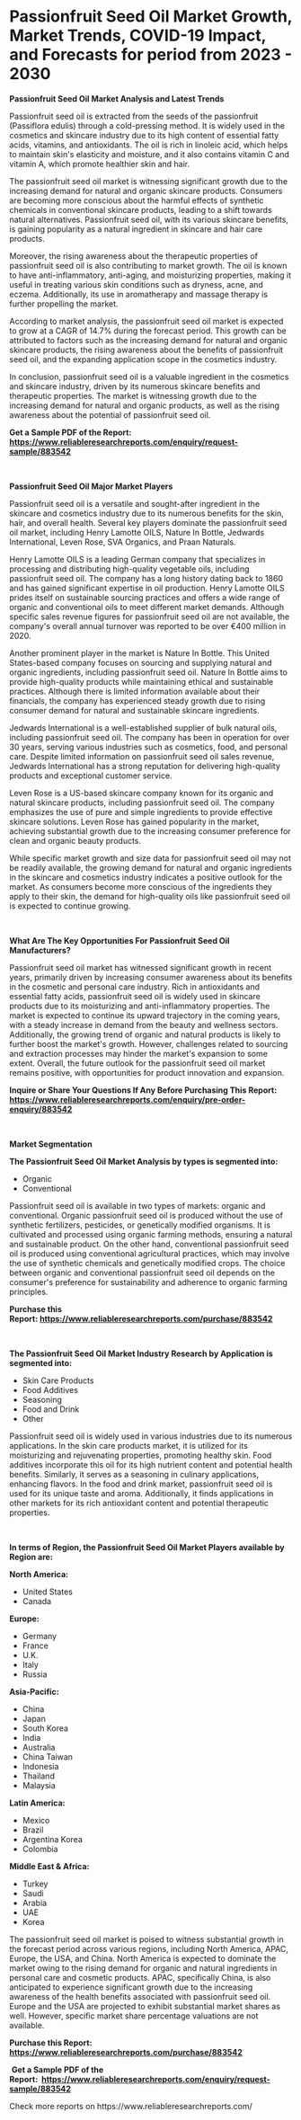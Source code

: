 <p><h1>Passionfruit Seed Oil Market Growth, Market Trends, COVID-19 Impact, and Forecasts for period from 2023 - 2030</h1></p><p><strong>Passionfruit Seed Oil Market Analysis and Latest Trends</strong></p>
<p><p>Passionfruit seed oil is extracted from the seeds of the passionfruit (Passiflora edulis) through a cold-pressing method. It is widely used in the cosmetics and skincare industry due to its high content of essential fatty acids, vitamins, and antioxidants. The oil is rich in linoleic acid, which helps to maintain skin's elasticity and moisture, and it also contains vitamin C and vitamin A, which promote healthier skin and hair.</p><p>The passionfruit seed oil market is witnessing significant growth due to the increasing demand for natural and organic skincare products. Consumers are becoming more conscious about the harmful effects of synthetic chemicals in conventional skincare products, leading to a shift towards natural alternatives. Passionfruit seed oil, with its various skincare benefits, is gaining popularity as a natural ingredient in skincare and hair care products.</p><p>Moreover, the rising awareness about the therapeutic properties of passionfruit seed oil is also contributing to market growth. The oil is known to have anti-inflammatory, anti-aging, and moisturizing properties, making it useful in treating various skin conditions such as dryness, acne, and eczema. Additionally, its use in aromatherapy and massage therapy is further propelling the market.</p><p>According to market analysis, the passionfruit seed oil market is expected to grow at a CAGR of 14.7% during the forecast period. This growth can be attributed to factors such as the increasing demand for natural and organic skincare products, the rising awareness about the benefits of passionfruit seed oil, and the expanding application scope in the cosmetics industry.</p><p>In conclusion, passionfruit seed oil is a valuable ingredient in the cosmetics and skincare industry, driven by its numerous skincare benefits and therapeutic properties. The market is witnessing growth due to the increasing demand for natural and organic products, as well as the rising awareness about the potential of passionfruit seed oil.</p></p>
<p><strong>Get a Sample PDF of the Report:&nbsp; <a href="https://www.reliableresearchreports.com/enquiry/request-sample/883542">https://www.reliableresearchreports.com/enquiry/request-sample/883542</a></strong></p>
<p>&nbsp;</p>
<p><strong>Passionfruit Seed Oil Major Market Players</strong></p>
<p><p>Passionfruit seed oil is a versatile and sought-after ingredient in the skincare and cosmetics industry due to its numerous benefits for the skin, hair, and overall health. Several key players dominate the passionfruit seed oil market, including Henry Lamotte OILS, Nature In Bottle, Jedwards International, Leven Rose, SVA Organics, and Praan Naturals.</p><p>Henry Lamotte OILS is a leading German company that specializes in processing and distributing high-quality vegetable oils, including passionfruit seed oil. The company has a long history dating back to 1860 and has gained significant expertise in oil production. Henry Lamotte OILS prides itself on sustainable sourcing practices and offers a wide range of organic and conventional oils to meet different market demands. Although specific sales revenue figures for passionfruit seed oil are not available, the company's overall annual turnover was reported to be over €400 million in 2020.</p><p>Another prominent player in the market is Nature In Bottle. This United States-based company focuses on sourcing and supplying natural and organic ingredients, including passionfruit seed oil. Nature In Bottle aims to provide high-quality products while maintaining ethical and sustainable practices. Although there is limited information available about their financials, the company has experienced steady growth due to rising consumer demand for natural and sustainable skincare ingredients.</p><p>Jedwards International is a well-established supplier of bulk natural oils, including passionfruit seed oil. The company has been in operation for over 30 years, serving various industries such as cosmetics, food, and personal care. Despite limited information on passionfruit seed oil sales revenue, Jedwards International has a strong reputation for delivering high-quality products and exceptional customer service.</p><p>Leven Rose is a US-based skincare company known for its organic and natural skincare products, including passionfruit seed oil. The company emphasizes the use of pure and simple ingredients to provide effective skincare solutions. Leven Rose has gained popularity in the market, achieving substantial growth due to the increasing consumer preference for clean and organic beauty products.</p><p>While specific market growth and size data for passionfruit seed oil may not be readily available, the growing demand for natural and organic ingredients in the skincare and cosmetics industry indicates a positive outlook for the market. As consumers become more conscious of the ingredients they apply to their skin, the demand for high-quality oils like passionfruit seed oil is expected to continue growing.</p></p>
<p>&nbsp;</p>
<p><strong>What Are The Key Opportunities For Passionfruit Seed Oil Manufacturers?</strong></p>
<p><p>Passionfruit seed oil market has witnessed significant growth in recent years, primarily driven by increasing consumer awareness about its benefits in the cosmetic and personal care industry. Rich in antioxidants and essential fatty acids, passionfruit seed oil is widely used in skincare products due to its moisturizing and anti-inflammatory properties. The market is expected to continue its upward trajectory in the coming years, with a steady increase in demand from the beauty and wellness sectors. Additionally, the growing trend of organic and natural products is likely to further boost the market's growth. However, challenges related to sourcing and extraction processes may hinder the market's expansion to some extent. Overall, the future outlook for the passionfruit seed oil market remains positive, with opportunities for product innovation and expansion.</p></p>
<p><strong>Inquire or Share Your Questions If Any Before Purchasing This Report: <a href="https://www.reliableresearchreports.com/enquiry/pre-order-enquiry/883542">https://www.reliableresearchreports.com/enquiry/pre-order-enquiry/883542</a></strong></p>
<p>&nbsp;</p>
<p><strong>Market Segmentation</strong></p>
<p><strong>The Passionfruit Seed Oil Market Analysis by types is segmented into:</strong></p>
<p><ul><li>Organic</li><li>Conventional</li></ul></p>
<p><p>Passionfruit seed oil is available in two types of markets: organic and conventional. Organic passionfruit seed oil is produced without the use of synthetic fertilizers, pesticides, or genetically modified organisms. It is cultivated and processed using organic farming methods, ensuring a natural and sustainable product. On the other hand, conventional passionfruit seed oil is produced using conventional agricultural practices, which may involve the use of synthetic chemicals and genetically modified crops. The choice between organic and conventional passionfruit seed oil depends on the consumer's preference for sustainability and adherence to organic farming principles.</p></p>
<p><strong>Purchase this Report:&nbsp;<a href="https://www.reliableresearchreports.com/purchase/883542">https://www.reliableresearchreports.com/purchase/883542</a></strong></p>
<p>&nbsp;</p>
<p><strong>The Passionfruit Seed Oil Market Industry Research by Application is segmented into:</strong></p>
<p><ul><li>Skin Care Products</li><li>Food Additives</li><li>Seasoning</li><li>Food and Drink</li><li>Other</li></ul></p>
<p><p>Passionfruit seed oil is widely used in various industries due to its numerous applications. In the skin care products market, it is utilized for its moisturizing and rejuvenating properties, promoting healthy skin. Food additives incorporate this oil for its high nutrient content and potential health benefits. Similarly, it serves as a seasoning in culinary applications, enhancing flavors. In the food and drink market, passionfruit seed oil is used for its unique taste and aroma. Additionally, it finds applications in other markets for its rich antioxidant content and potential therapeutic properties.</p></p>
<p>&nbsp;</p>
<p><strong>In terms of Region, the Passionfruit Seed Oil Market Players available by Region are:</strong></p>
<p>
    <p> <strong> North America: </strong>
        <ul>
            <li>United States</li>
            <li>Canada</li>
        </ul>
        </p> 
    <p> <strong> Europe: </strong>
        <ul>
            <li>Germany</li>
            <li>France</li>
            <li>U.K.</li>
            <li>Italy</li>
            <li>Russia</li>
        </ul>
        </p> 
    <p> <strong> Asia-Pacific: </strong>
        <ul>
            <li>China</li>
            <li>Japan</li>
            <li>South Korea</li>
            <li>India</li>
            <li>Australia</li>
            <li>China Taiwan</li>
            <li>Indonesia</li>
            <li>Thailand</li>
            <li>Malaysia</li>
        </ul>
        </p> 
    <p> <strong> Latin America: </strong>
        <ul>
            <li>Mexico</li>
            <li>Brazil</li>
            <li>Argentina Korea</li>
            <li>Colombia</li>
        </ul>
        </p> 
    <p> <strong> Middle East & Africa: </strong>
        <ul>
            <li>Turkey</li>
            <li>Saudi</li>
            <li>Arabia</li>
            <li>UAE</li>
            <li>Korea</li>
        </ul>
    </p>
    </p>
<p><p>The passionfruit seed oil market is poised to witness substantial growth in the forecast period across various regions, including North America, APAC, Europe, the USA, and China. North America is expected to dominate the market owing to the rising demand for organic and natural ingredients in personal care and cosmetic products. APAC, specifically China, is also anticipated to experience significant growth due to the increasing awareness of the health benefits associated with passionfruit seed oil. Europe and the USA are projected to exhibit substantial market shares as well. However, specific market share percentage valuations are not available.</p></p>
<p><strong>Purchase this Report: <a href="https://www.reliableresearchreports.com/purchase/883542">https://www.reliableresearchreports.com/purchase/883542</a></strong></p>
<p>&nbsp;<strong>Get a Sample PDF of the Report:&nbsp;&nbsp;<a href="https://www.reliableresearchreports.com/enquiry/request-sample/883542">https://www.reliableresearchreports.com/enquiry/request-sample/883542</a></strong></p>
<p><strong></strong></p>
<p>Check more reports on https://www.reliableresearchreports.com/</p>